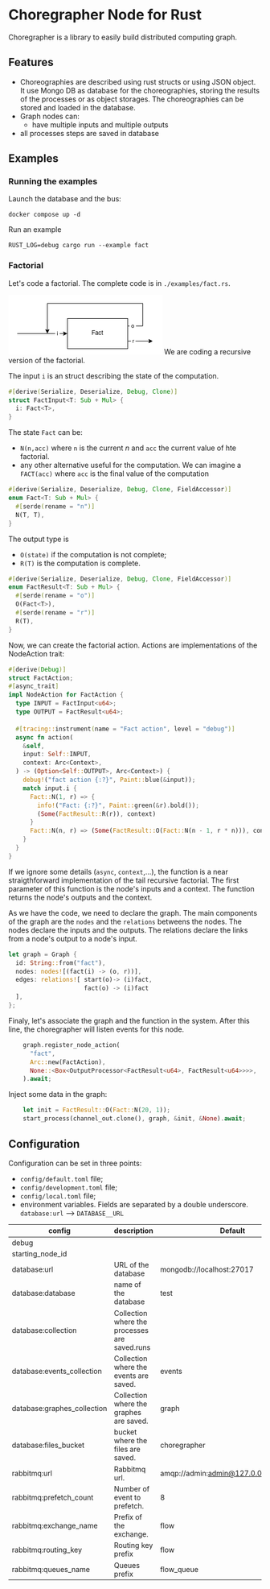 # Choregrapher Node for Rust

Choregrapher is a library to easily build distributed computing graph. 

## Features

- Choreographies are described using rust structs or using JSON object.
It use Mongo DB as database for the choreographies, storing the results of the processes or as object storages. The choreographies can be stored and loaded in the database.
- Graph nodes can:
  - have multiple inputs and multiple outputs
- all processes steps are saved in database

## Examples
### Running the examples 
Launch the database and the bus:
```shell
docker compose up -d
```

Run an example
```shell
RUST_LOG=debug cargo run --example fact
```

### Factorial

Let's code a factorial. The complete code is in `./examples/fact.rs`.

![factorial](./examples/fact.png)
We are coding a recursive version of the factorial.

The input `i` is an struct describing the state of the computation.

``` rust
#[derive(Serialize, Deserialize, Debug, Clone)]
struct FactInput<T: Sub + Mul> {
  i: Fact<T>,
}
```
The state `Fact` can be:
- `N(n,acc)` where `n` is the current _n_ and `acc` the current value of hte factorial.
- any other alternative useful for the computation. We can imagine a `FACT(acc)` where `acc` is the final value of the computation

``` rust
#[derive(Serialize, Deserialize, Debug, Clone, FieldAccessor)]
enum Fact<T: Sub + Mul> {
  #[serde(rename = "n")]
  N(T, T),
}
```

The output type is
- `O(state)` if the computation is not complete;
- `R(T)` is the computation is complete.

``` rust
#[derive(Serialize, Deserialize, Debug, Clone, FieldAccessor)]
enum FactResult<T: Sub + Mul> {
  #[serde(rename = "o")]
  O(Fact<T>),
  #[serde(rename = "r")]
  R(T),
}
```

Now, we can create the factorial action. Actions are implementations of the NodeAction trait:
``` rust
#[derive(Debug)]
struct FactAction;
#[async_trait]
impl NodeAction for FactAction {
  type INPUT = FactInput<u64>;
  type OUTPUT = FactResult<u64>;

  #[tracing::instrument(name = "Fact action", level = "debug")]
  async fn action(
    &self,
    input: Self::INPUT,
    context: Arc<Context>,
  ) -> (Option<Self::OUTPUT>, Arc<Context>) {
    debug!("fact action {:?}", Paint::blue(&input));
    match input.i {
      Fact::N(1, r) => {
        info!("Fact: {:?}", Paint::green(&r).bold());
        (Some(FactResult::R(r)), context)
      }
      Fact::N(n, r) => (Some(FactResult::O(Fact::N(n - 1, r * n))), context),
    }
  }
}
```
If we ignore some details (`async`, `context`,...), the function is a near straigthforward implementation of the tail recursive factorial. The first parameter of this function is the node's inputs and a context. The function returns the node's outputs and the context.

As we have the code, we need to declare the graph.
The main components of the graph are the `nodes` and the `relations` betweens the nodes.
The nodes declare the inputs and the outputs. The relations declare the links from a node's output to a node's input.

``` rust
let graph = Graph {
  id: String::from("fact"),
  nodes: nodes![(fact(i) -> (o, r))],
  edges: relations![ start(o)-> (i)fact,
                     fact(o) -> (i)fact
  ],
};
```

Finaly, let's associate the graph and the function in the system. After this line, the choregrapher will listen events for this node.
```rust
    graph.register_node_action(
      "fact",
      Arc::new(FactAction),
      None::<Box<OutputProcessor<FactResult<u64>, FactResult<u64>>>>,
    ).await;
```

Inject some data in the graph:
```rust
    let init = FactResult::O(Fact::N(20, 1));
    start_process(channel_out.clone(), graph, &init, &None).await;
```


## Configuration

Configuration can be set in three points:
- `config/default.toml` file;
- `config/development.toml` file;
- `config/local.toml` file;
- environment variables. Fields are separated by a double underscore. `database:url` --> `DATABASE__URL`

| config                      | description                                   | Default                               |
|-----------------------------|-----------------------------------------------|---------------------------------------|
| debug                       |                                               |                                       |
| starting_node_id            |                                               |                                       |
| database:url                | URL of the database                           | mongodb://localhost:27017             |
| database:database           | name of the database                          | test                                  |
| database:collection         | Collection where the processes are saved.runs |                                       |
| database:events_collection  | Collection where the events are saved.        | events                                |
| database:graphes_collection | Collection where the graphes are saved.       | graph                                 |
| database:files_bucket       | bucket where the files are saved.             | choregrapher                          |
| rabbitmq:url                | Rabbitmq url.                                 | amqp://admin:admin@127.0.0.1:5672/%2f |
| rabbitmq:prefetch_count     | Number of event to prefetch.                  | 8                                     |
| rabbitmq:exchange_name      | Prefix of the exchange.                       | flow                                  |
| rabbitmq:routing_key        | Routing key prefix                            | flow                                  |
| rabbitmq:queues_name        | Queues prefix                                 | flow_queue                            |
